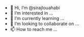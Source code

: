 - 👋 Hi, I’m @sirajlouahabi
- 👀 I’m interested in ...
- 🌱 I’m currently learning ...
- 💞️ I’m looking to collaborate on ...
- 📫 How to reach me ...

<!---
kingotako/kingotako is a ✨ special ✨ repository because its `README.md` (this file) appears on your GitHub profile.
You can click the Preview link to take a look at your changes.
--->
